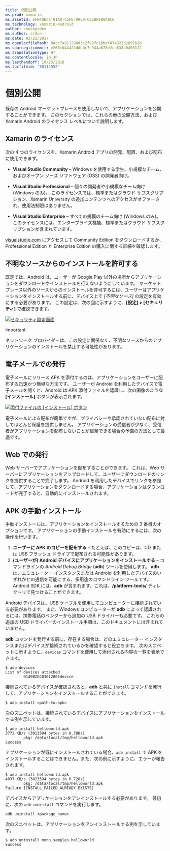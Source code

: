 ```yaml
---
title: 個別公開
ms.prod: xamarin
ms.assetid: 6FB4DEF2-01AD-C5FE-0950-CE1BF088A9C6
ms.technology: xamarin-android
author: conceptdev
ms.author: crdun
ms.date: 03/21/2017
ms.openlocfilehash: 04cc7a911290d3c2f92fc1bbef474822d2891b2b
ms.sourcegitcommit: e268fd44422d0bbc7c944a678e2cc633a0493122
ms.translationtype: HT
ms.contentlocale: ja-JP
ms.lasthandoff: 10/25/2018
ms.locfileid: "50114552"
---
```

# <a name="publishing-independently"></a>個別公開

既存の Android マーケットプレースを使用しないで、アプリケーションを公開することができます。 このセクションでは、これらの他の公開方法、および Xamarin.Android のライセンス レベルについて説明します。


## <a name="xamarin-licensing"></a>Xamarin のライセンス

次の 4 つのライセンスを、Xamarin.Android アプリの開発、配置、および配布に使用できます。

-   **Visual Studio Community** &ndash; Windows を使用する学生、小規模なチーム、およびオープン ソース ソフトウェア (OSS) の開発者向け。

-   **Visual Studio Professional** &ndash; 個々の開発者や小規模なチーム向け (Windows のみ)。 このライセンスでは、標準またはクラウド サブスクリプション、Xamarin University の追加コンテンツへのアクセスがオファーされ、使用法制限はありません。

-   **Visual Studio Enterprise** &ndash; すべての規模のチーム向け (Windows のみ)。 このライセンスには、エンタープライズ機能、標準またはクラウド サブスクリプションが含まれています。

[visualstudio.com](https://visualstudio.microsoft.com/xamarin/) にアクセスして Community Edition をダウンロードするか、Professional Edition と Enterprise Edition の購入に関する詳細を確認します。


## <a name="allow-installation-from-unknown-sources"></a>不明なソースからのインストールを許可する

既定では、Android は、ユーザーが Google Play 以外の場所からアプリケーションをダウンロードやインストールを行えないようにしています。 マーケットプレース以外のソースからのインストールを許可するには、ユーザーはアプリケーションをインストールする前に、デバイス上で *[不明なソース]* の設定を有効にする必要があります。 この設定は、次の図に示すように、**[設定] > [セキュリティ]** で確認できます。

[![セキュリティ設定画面](publishing-independently-images/settings.png)](publishing-independently-images/settings.png#lightbox)


> [!IMPORTANT]
> ネットワーク プロバイダーは、この設定に関係なく、不明なソースからのアプリケーションのインストールを禁止する可能性があります。



## <a name="publishing-by-e-mail"></a>電子メールでの発行

電子メールにリリース APK を添付するのは、アプリケーションをユーザーに配布する迅速かつ簡単な方法です。 ユーザーが Android を利用したデバイスで電子メールを開くと、Android は APK 添付ファイルを認識し、次の画像のような **[インストール]** ボタンが表示されます。

[![添付ファイルの [インストール] ボタン](publishing-independently-images/publishing-via-email.png)](publishing-independently-images/publishing-via-email.png#lightbox)

電子メールによる配布が簡単ですが、プライバシーや承認されていない配布に対してほとんど保護を提供しません。 アプリケーションの受信者が少なく、受信者がアプリケーションを配布しないことが信頼できる場合の予備の方法として最適です。


## <a name="publishing-by-web"></a>Web での発行

Web サーバーでアプリケーションを配布することができます。 これは、Web サーバーにアプリケーションをアップロードして、ユーザーにダウンロードのリンクを提供することで完了します。 Android を利用したデバイスでリンクを参照して、アプリケーションをダウンロードする場合、アプリケーションはダウンロードが完了すると、自動的にインストールされます。


## <a name="manually-installing-an-apk"></a>APK の手動インストール

手動インストールは、アプリケーションをインストールするための 3 番目のオプションです。 アプリケーションの手動インストールを有効にするには、次の操作を行います。

1.   **ユーザーに APK のコピーを配布する** &ndash; たとえば、このコピーは、CD または USB フラッシュ ドライブで配布される可能性があります。
1.   **(ユーザーが) Android デバイスにアプリケーションをインストールする** &ndash; コマンドラインの *Android Debug Bridge* (**adb**) ツールを使用します。 **adb** は、エミュレーター インスタンスまたは Android を利用したデバイスのいずれかとの通信を可能にする、多用途のコマンドライン ツールです。 Android SDK には、**adb** が含まれます。これは、**<sdk>/platform-tools/** ディレクトリで見つけることができます。

Android デバイスは、USB ケーブルを使用してコンピューターに接続されている必要があります。
また、Windows コンピューターが **adb** によって認識されるには、携帯電話のベンダーから追加の USB ドライバーも必要です。 これらの追加の USB ドライバーのインストール手順は、このドキュメントには含まれていません。

**adb** コマンドを発行する前に、存在する場合は、どのエミュレーター インスタンスまたはデバイスが接続されているかを確認すると役立ちます。 次のスニペットに示すように、`devices` コマンドを使用して添付される内容の一覧を表示できます。

```shell
$ adb devices
List of devices attached
        0149B2EC03012005device
```

接続されているデバイスが確認されると、**adb** と共に `install` コマンドを発行して、アプリケーションをインストールすることができます。

```shell
$ adb install <path-to-apk>
```

次のスニペットは、接続されているデバイスにアプリケーションをインストールする例を示しています。

```shell
$ adb install helloworld.apk
3772 KB/s (3013594 bytes in 0.780s)
        pkg: /data/local/tmp/helloworld.apk
Success
```

アプリケーションが既にインストールされている場合、`adb install` で APK をインストールすることはできません。また、次の例に示すように、エラーが報告されます。

```shell
$ adb install helloworld.apk
4037 KB/s (3013594 bytes in 0.728s)
        pkg: /data/local/tmp/helloworld.apk
Failure [INSTALL_FAILED_ALREADY_EXISTS]
```

デバイスからアプリケーションをアンインストールする必要があります。 最初に、次の `adb uninstall` コマンドを実行します。

```shell
adb uninstall <package_name>
```

次のスニペットは、アプリケーションをアンインストールする例を示しています。

```shell
$ adb uninstall mono.samples.helloworld
Success
```
